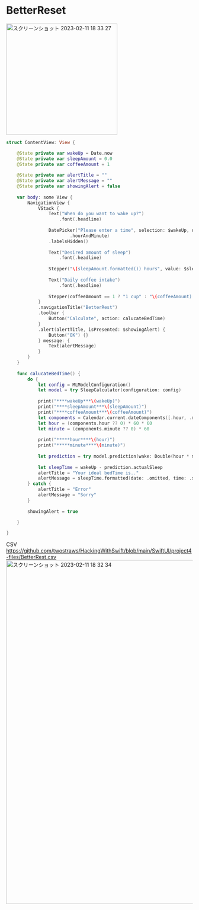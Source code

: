 # BetterReset
<img width="300" alt="スクリーンショット 2023-02-11 18 33 27" src="https://user-images.githubusercontent.com/47273077/218251174-66b63168-094d-4eb4-b640-94a33d2611e9.gif">

```swift
struct ContentView: View {

    @State private var wakeUp = Date.now
    @State private var sleepAmount = 0.0
    @State private var coffeeAmount = 1
    
    @State private var alertTitle = ""
    @State private var alertMessage = ""
    @State private var showingAlert = false
    
    var body: some View {
        NavigationView {
            VStack {
                Text("When do you want to wake up?")
                    .font(.headline)
                
                DatePicker("Please enter a time", selection: $wakeUp, displayedComponents:
                        .hourAndMinute)
                .labelsHidden()
                
                Text("Desired amount of sleep")
                    .font(.headline)
                
                Stepper("\(sleepAmount.formatted()) hours", value: $sleepAmount, in: 4...12, step: 0.25)
                
                Text("Daily coffee intake")
                    .font(.headline)
                
                Stepper(coffeeAmount == 1 ? "1 cup" : "\(coffeeAmount) coups", value: $coffeeAmount, in: 1...20)
            }
            .navigationTitle("BetterRest")
            .toolbar {
                Button("Calculate", action: calucateBedTime)
            }
            .alert(alertTitle, isPresented: $showingAlert) {
                Button("OK") {}
            } message: {
                Text(alertMessage)
            }
        }
    }
    
    func calucateBedTime() {
        do {
            let config = MLModelConfiguration()
            let model = try SleepCalculator(configuration: config)
            
            print("****wakeUp***\(wakeUp)")
            print("****sleepAmount***\(sleepAmount)")
            print("****coffeeAmount***\(coffeeAmount)")
            let components = Calendar.current.dateComponents([.hour, .minute], from: wakeUp)
            let hour = (components.hour ?? 0) * 60 * 60
            let minute = (components.minute ?? 0) * 60
            
            print("*****hour****\(hour)")
            print("*****minute****\(minute)")
            
            let prediction = try model.prediction(wake: Double(hour * minute), estimatedSleep: sleepAmount, coffee: Double(coffeeAmount))
            
            let sleepTime = wakeUp - prediction.actualSleep
            alertTitle = "Your ideal bedTime is.."
            alertMessage = sleepTime.formatted(date: .omitted, time: .shortened)
        } catch {
            alertTitle = "Error"
            alertMessage = "Sorry"
        }
        
        showingAlert = true
        
    }

}

```

CSV
https://github.com/twostraws/HackingWithSwift/blob/main/SwiftUI/project4-files/BetterRest.csv
<img width="928" alt="スクリーンショット 2023-02-11 18 32 34" src="https://user-images.githubusercontent.com/47273077/218251104-ef32d4e8-6e05-4aac-95a7-78d9fe9a5842.png">

